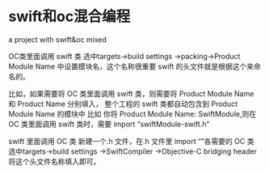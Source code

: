 swift和oc混合编程
================

a project with swift&amp;oc mixed 



OC类里面调用 swift 类
选中targets->build settings ->packing->Product Module Name 中设置模块名，这个名称很重要 swift 的头文件就是根据这个来命名的。


比如，如果需要将 OC 类里面调用 swift 类，则需要将 Product Module Name 和 Product Name 分别填入，
整个工程的 swift 类都自动包含到 Product Module Name 的模块中    比如  你将 Product Module Name: SwiftModule,则在 OC 类里面调用
swift 类时，需要 import “swiftModule-swift.h”






swift 里面调用 OC 类
新建一个.h 文件，在.h 文件里 import “”各需要的 OC 类
选中targets->build settings ->SwiftCompiler ->Objective-C bridging header   将这个头文件名称填入即可。
